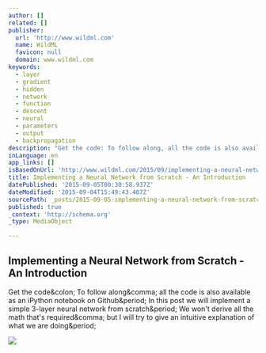 ```yaml
---
author: []
related: []
publisher:
  url: 'http://www.wildml.com'
  name: WildML
  favicon: null
  domain: www.wildml.com
keywords:
  - layer
  - gradient
  - hidden
  - network
  - function
  - descent
  - neural
  - parameters
  - output
  - backpropagation
description: "Get the code: To follow along, all the code is also available as an iPython notebook on Github. In this post we will implement a simple 3-layer neural network from scratch. We won't derive all the math that's required, but I will try to give an intuitive explanation of what we are doing."
inLanguage: en
app_links: []
isBasedOnUrl: 'http://www.wildml.com/2015/09/implementing-a-neural-network-from-scratch/'
title: Implementing a Neural Network from Scratch - An Introduction
datePublished: '2015-09-05T00:30:58.937Z'
dateModified: '2015-09-04T15:49:43.487Z'
sourcePath: _posts/2015-09-05-implementing-a-neural-network-from-scratch-an-introduction.md
published: true
_context: 'http://schema.org'
_type: MediaObject

---
```

<article style=""><h1>Implementing a Neural Network from Scratch - An Introduction</h1><p>Get the code&amp;colon; To follow along&amp;comma; all the code is also available as an iPython notebook on Github&amp;period; In this post we will implement a simple 3-layer neural network from scratch&amp;period; We won't derive all the math that's required&amp;comma; but I will try to give an intuitive explanation of what we are doing&amp;period;</p><img src="http://www.wildml.com/wp-content/uploads/2015/09/nn-from-scratch-dataset.png" /></article>